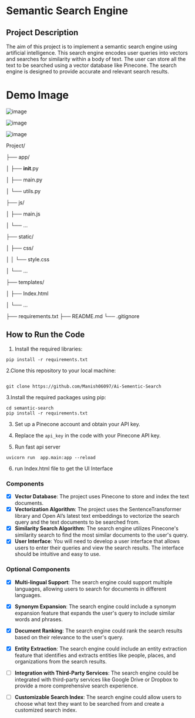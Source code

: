 # Semantic Search Engine

## Project Description

The aim of this project is to implement a semantic search engine using artificial intelligence. This search engine encodes user queries into vectors and searches for similarity within a body of text. The user can store all the text to be searched using a vector database like Pinecone. The search engine is designed to provide accurate and relevant search results.

# Demo Image
![image](https://user-images.githubusercontent.com/73208573/233854944-a707e603-7a7d-4c60-9fc0-5c651bb931e3.png)

![image](https://user-images.githubusercontent.com/73208573/233854995-b1a99bfd-9b56-4be2-bfc1-fca0718815a3.png)

![image](https://user-images.githubusercontent.com/73208573/233855114-a0c7a9fe-efd9-4885-9957-a5ef2f77000c.png)


Project/

├── app/

│   ├── __init__.py

│   ├── main.py

│   └── utils.py

├── js/

│   ├── main.js

│   └── ...

├── static/

│   ├── css/

│   │   └── style.css

│   └── ...

├── templates/

│   ├── Index.html

│   └── ...

├── requirements.txt
├── README.md
└── .gitignore

## How to Run the Code

1. Install the required libraries:
```
pip install -r requirements.txt

```
2.Clone this repository to your local machine:
```

git clone https://github.com/Manish06097/Ai-Sementic-Search
```
3.Install the required packages using pip:
```
cd semantic-search
pip install -r requirements.txt

```


3. Set up a Pinecone account and obtain your API key.

4. Replace the `api_key` in the code with your Pinecone API key.

5. Run fast api server 
``` 
uvicorn run  app.main:app --reload 
```
6. run Index.html file to get the UI Interface




### Components

- [x] **Vector Database**: The project uses Pinecone to store and index the text documents.
- [x] **Vectorization Algorithm**: The project uses the SentenceTransformer library and Open AI’s latest text embeddings to vectorize the search query and the text documents to be searched from.
- [x] **Similarity Search Algorithm**: The search engine utilizes Pinecone's similarity search to find the most similar documents to the user's query.
- [x] **User Interface**: You will need to develop a user interface that allows users to enter their queries and view the search results. The interface should be intuitive and easy to use.

### Optional Components

- [x] **Multi-lingual Support**: The search engine could support multiple languages, allowing users to search for documents in different languages.
- [x] **Synonym Expansion**: The search engine could include a synonym expansion feature that expands the user's query to include similar words and phrases.
- [x] **Document Ranking**: The search engine could rank the search results based on their relevance to the user's query.
- [x] **Entity Extraction**: The search engine could include an entity extraction feature that identifies and extracts entities like people, places, and organizations from the search results.
- [ ] **Integration with Third-Party Services**: The search engine could be integrated with third-party services like Google Drive or Dropbox to provide a more comprehensive search experience.
- [ ] **Customizable Search Index**: The search engine could allow users to choose what text they want to be searched from and create a customized search index.


